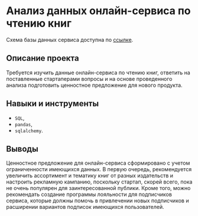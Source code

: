 # Анализ данных онлайн-сервиса по чтению книг

Схема базы данных сервиса доступна по [ссылке](https://drive.google.com/file/d/1kbkibJAnyWyeHheGAzjqcowvOiJt8gsb/view?usp=share_link).

## Описание проекта

Требуется изучить данные онлайн-сервиса по чтению книг, ответить на поставленные стартаперами вопросы и на основе проведенного анализа подготовить ценностное предложение для нового продукта.

## Навыки и инструменты

- `SQL`,
- `pandas`, 
- `sqlalchemy`.

## Выводы

Ценностное предложение для онлайн-сервиса сформировано с учетом ограниченности имеющихся данных. В первую очередь, рекомендуется увеличить ассортимент и тематику книг от разных издательств и настроить рекламную кампанию, поскольку стартап, скорей всего, пока не очень популярен для заинтересованной публики. Кроме того, можно рекомендать создание программы лояльности для подписчиков сервиса, которые должны помочь в привлечении новых подписчиков и расширении вариантов подписок имеющихся пользователей.
